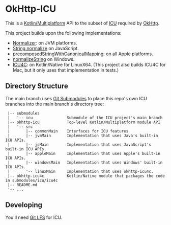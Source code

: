 OkHttp-ICU
==========

This is a [Kotlin/Multiplatform] API to the subset of [ICU] required by [OkHttp].

This project builds upon the following implementations:

 * [Normalizer]: on JVM platforms.
 * [String.normalize] on JavaScript.
 * [precomposedStringWithCanonicalMapping]: on all Apple platforms.
 * [normalizeString] on Windows.
 * [ICU4C]: on Kotlin/Native for LinuxX64. (This project also builds ICU4C for Mac, but it only uses
   that implementation in tests.)

Directory Structure
-------------------

The main branch uses [Git Submodules] to place this repo's own ICU branches into the main branch's
directory tree:

```
 |-- submodules
 |   '-- icu               Submodule of the ICU project's main branch
 |-- okhttp-icu            Top-level Kotlin/Multiplatform module API
 |   '-- src
 |       |-- commonMain    Interfaces for ICU features
 |       |-- jvmMain       Implementation that uses Java's built-in ICU APIs.
 |       |-- jsMain        Implementation that uses JavaScript's built-in ICU APIs.
 |       |-- appleMain     Implementation that uses Apple's built-in ICU APIs.
 |       |-- windowsMain   Implementation that uses Windows' built-in ICU APIs.
 |       '-- linuxMain     Implementation that uses okhttp-icu4c.
 |-- okhttp-icu4c          Kotlin/Native module that packages the code in submodules/icu/icu4c
 |-- README.md
 '-- ...
```

Developing
----------

You'll need [Git LFS] for ICU.


[Git LFS]: https://git-lfs.com/
[Git Submodules]: https://git-scm.com/book/en/v2/Git-Tools-Submodules
[ICU4C]: https://unicode-org.github.io/icu/userguide/icu4c/
[ICU]: https://icu.unicode.org/
[Kotlin/Multiplatform]: https://kotlinlang.org/docs/multiplatform.html
[Normalizer]: https://docs.oracle.com/en/java/javase/17/docs/api/java.base/java/text/Normalizer.html
[OkHttp]: https://github.com/square/okhttp
[String.normalize]: https://developer.mozilla.org/en-US/docs/Web/JavaScript/Reference/Global_Objects/String/normalize
[normalizeString]: https://learn.microsoft.com/en-us/windows/win32/api/winnls/nf-winnls-normalizestring
[precomposedStringWithCanonicalMapping]: https://developer.apple.com/documentation/foundation/nsstring/1412645-precomposedstringwithcanonicalma

